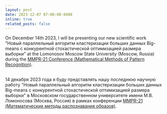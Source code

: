 ```yaml
---
layout: post
date: 2023-12-07 07:00:00-0400
inline: true
related_posts: false
---
```


On December 14th 2023, I will be presenting our new scientific work "Новый параллельный алгоритм кластеризации больших данных Big-means с конкурентной стохастической оптимизацией размера выборки" at the Lomonosov Moscow State University (Moscow, Russia) during the [MMPR-21 Conference (Mathematical Methods of Pattern Recognition)](https://mmro.ru/).<br><br>

14 декабря 2023 года я буду представлять нашу последнюю научную работу "Новый параллельный алгоритм кластеризации больших данных Big-means с конкурентной стохастической оптимизацией размера выборки" в Московском государственном университете имени М.В. Ломоносова (Москва, Россия) в рамках конференции [MMPR-21 (Математические методы распознавания образов)](https://mmro.ru/).
